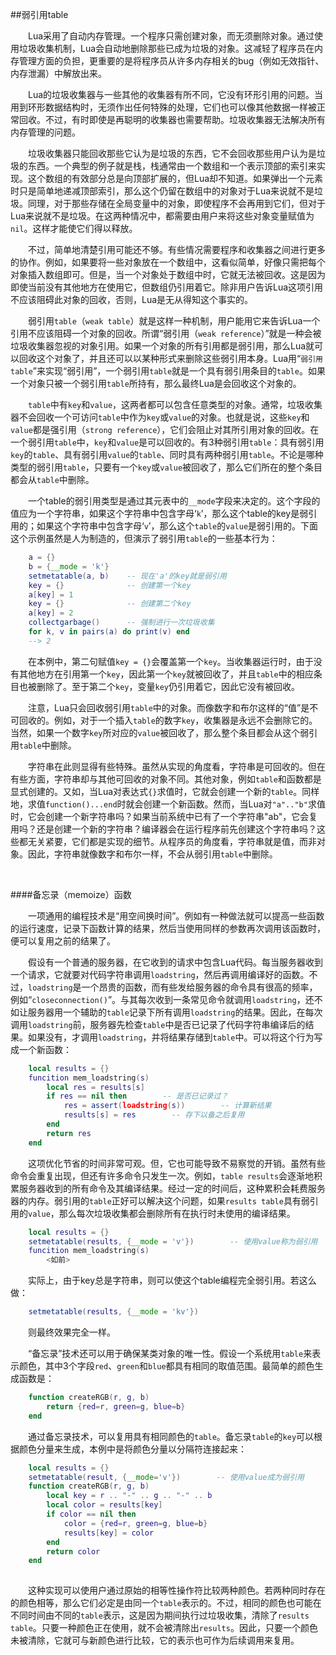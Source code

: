 ##弱引用table

&emsp;&emsp;Lua采用了自动内存管理。一个程序只需创建对象，而无须删除对象。通过使用垃圾收集机制，Lua会自动地删除那些已成为垃圾的对象。这减轻了程序员在内存管理方面的负担，更重要的是将程序员从许多内存相关的bug（例如无效指针、内存泄漏）中解放出来。

&emsp;&emsp;Lua的垃圾收集器与一些其他的收集器有所不同，它没有环形引用的问题。当用到环形数据结构时，无须作出任何特殊的处理，它们也可以像其他数据一样被正常回收。不过，有时即使是再聪明的收集器也需要帮助。垃圾收集器无法解决所有内存管理的问题。

&emsp;&emsp;垃圾收集器只能回收那些它认为是垃圾的东西，它不会回收那些用户认为是垃圾的东西。一个典型的例子就是栈，栈通常由一个数组和一个表示顶部的索引来实现。这个数组的有效部分总是向顶部扩展的，但Lua却不知道。如果弹出一个元素时只是简单地递减顶部索引，那么这个仍留在数组中的对象对于Lua来说就不是垃圾。同理，对于那些存储在全局变量中的对象，即使程序不会再用到它们，但对于Lua来说就不是垃圾。在这两种情况中，都需要由用户来将这些对象变量赋值为`nil`。这样才能使它们得以释放。

&emsp;&emsp;不过，简单地清楚引用可能还不够。有些情况需要程序和收集器之间进行更多的协作。例如，如果要将一些对象放在一个数组中，这看似简单，好像只需把每个对象插入数组即可。但是，当一个对象处于数组中时，它就无法被回收。这是因为即使当前没有其他地方在使用它，但数组仍引用着它。除非用户告诉Lua这项引用不应该阻碍此对象的回收，否则，Lua是无从得知这个事实的。

&emsp;&emsp;弱引用`table`（`weak table`）就是这样一种机制，用户能用它来告诉Lua一个引用不应该阻碍一个对象的回收。所谓“弱引用（`weak reference`）”就是一种会被垃圾收集器忽视的对象引用。如果一个对象的所有引用都是弱引用，那么Lua就可以回收这个对象了，并且还可以以某种形式来删除这些弱引用本身。Lua用“`弱引用table`”来实现“弱引用”，一个弱引用`table`就是一个具有弱引用条目的`table`。如果一个对象只被一个弱引用`table`所持有，那么最终Lua是会回收这个对象的。

&emsp;&emsp;`table`中有`key`和`value`，这两者都可以包含任意类型的对象。通常，垃圾收集器不会回收一个可访问`table`中作为`key`或`value`的对象。也就是说，这些`key`和`value`都是强引用（`strong reference`），它们会阻止对其所引用对象的回收。在一个弱引用`table`中，`key`和`value`是可以回收的。有3种弱引用`table`：具有弱引用`key`的`table`、具有弱引用`value`的`table`、同时具有两种弱引用`table`。不论是哪种类型的弱引用`table`，只要有一个`key`或`value`被回收了，那么它们所在的整个条目都会从`table`中删除。


&emsp;&emsp;一个table的弱引用类型是通过其元表中的`__mode`字段来决定的。这个字段的值应为一个字符串，如果这个字符串中包含字母‘`k`’，那么这个table的key是弱引用的；如果这个字符串中包含字母‘`v`’，那么这个`table`的`value`是弱引用的。下面这个示例虽然是人为制造的，但演示了弱引用`table`的一些基本行为：

```lua
    a = {}
    b = {__mode = 'k'}
    setmetatable(a, b)    -- 现在'a'的key就是弱引用
    key = {}              -- 创建第一个key
    a[key] = 1
    key = {}              -- 创建第二个key
    a[key] = 2
    collectgarbage()      -- 强制进行一次垃圾收集
    for k, v in pairs(a) do print(v) end
    --> 2
```

&emsp;&emsp;在本例中，第二句赋值`key = {}`会覆盖第一个`key`。当收集器运行时，由于没有其他地方在引用第一个`key`，因此第一个`key`就被回收了，并且`table`中的相应条目也被删除了。至于第二个`key`，变量`key`仍引用着它，因此它没有被回收。

&emsp;&emsp;注意，Lua只会回收弱引用`table`中的对象。而像数字和布尔这样的“值”是不可回收的。例如，对于一个插入`table`的数字`key`，收集器是永远不会删除它的。当然，如果一个数字`key`所对应的`value`被回收了，那么整个条目都会从这个弱引用`table`中删除。

&emsp;&emsp;字符串在此则显得有些特殊。虽然从实现的角度看，字符串是可回收的。但在有些方面，字符串却与其他可回收的对象不同。其他对象，例如`table`和函数都是显式创建的。又如，当Lua对表达式`{}`求值时，它就会创建一个新的`table`。同样地，求值`function()...end`时就会创建一个新函数。然而，当Lua对`"a".."b"`求值时，它会创建一个新字符串吗？如果当前系统中已有了一个字符串"ab"，它会复用吗？还是创建一个新的字符串？编译器会在运行程序前先创建这个字符串吗？这些都无关紧要，它们都是实现的细节。从程序员的角度看，字符串就是值，而非对象。因此，字符串就像数字和布尔一样，不会从弱引用`table`中删除。

&emsp;&emsp;

####备忘录（memoize）函数

&emsp;&emsp;一项通用的编程技术是“用空间换时间”。例如有一种做法就可以提高一些函数的运行速度，记录下函数计算的结果，然后当使用同样的参数再次调用该函数时，便可以复用之前的结果了。

&emsp;&emsp;假设有一个普通的服务器，在它收到的请求中包含Lua代码。每当服务器收到一个请求，它就要对代码字符串调用`loadstring`，然后再调用编译好的函数。不过，`loadstring`是一个昂贵的函数，而有些发给服务器的命令具有很高的频率，例如“`closeconnection()`”。与其每次收到一条常见命令就调用`loadstring`，还不如让服务器用一个辅助的`table`记录下所有调用`loadstring`的结果。因此，在每次调用`loadstring`前，服务器先检查`table`中是否已记录了代码字符串编译后的结果。如果没有，才调用`loadstring`，并将结果存储到`table`中。可以将这个行为写成一个新函数：

```lua
    local results = {}
    funcition mem_loadstring(s)
        local res = results[s]
        if res == nil then        -- 是否已记录过？
            res = assert(loadstring(s))        -- 计算新结果
            results[s] = res        -- 存下以备之后复用
        end
        return res
    end
```

&emsp;&emsp;这项优化节省的时间非常可观。但，它也可能导致不易察觉的开销。虽然有些命令会重复出现，但还有许多命令只发生一次。例如，`table results`会逐渐地积累服务器收到的所有命令及其编译结果。经过一定的时间后，这种累积会耗费服务器的内存。弱引用的`table`正好可以解决这个问题，如果`results table`具有弱引用的`value`，那么每次垃圾收集都会删除所有在执行时未使用的编译结果。

```lua
    local results = {}
    setmetatable(results, {__mode = 'v'})        -- 使用value称为弱引用
    funcition mem_loadstring(s)
        <如前>
```

&emsp;&emsp;实际上，由于key总是字符串，则可以使这个table编程完全弱引用。若这么做：

```lua
    setmetatable(results, {__mode = 'kv'})
```

&emsp;&emsp;则最终效果完全一样。

&emsp;&emsp;“备忘录”技术还可以用于确保某类对象的唯一性。假设一个系统用`table`来表示颜色，其中3个字段`red`、`green`和`blue`都具有相同的取值范围。最简单的颜色生成函数是：

```lua
    function createRGB(r, g, b)
        return {red=r, green=g, blue=b}
    end
```

&emsp;&emsp;通过备忘录技术，可以复用具有相同颜色的`table`。备忘录`table`的`key`可以根据颜色分量来生成，本例中是将颜色分量以分隔符连接起来：

```lua
    local results = {}
    setmetatable(result, {__mode='v'})        -- 使用value成为弱引用
    function createRGB(r, g, b)
        local key = r .. "-" .. g .. "-" .. b
        local color = results[key]
        if color == nil then
            color = {red=r, green=g, blue=b}
            results[key] = color
        end
        return color
    end
    
```

&emsp;&emsp;这种实现可以使用户通过原始的相等性操作符比较两种颜色。若两种同时存在的颜色相等，那么它们必定是由同一个`table`表示的。不过，相同的颜色也可能在不同时间由不同的`table`表示，这是因为期间执行过垃圾收集，清除了`results table`。只要一种颜色正在使用，就不会被清除出`results`。因此，只要一个颜色未被清除，它就可与新颜色进行比较，它的表示也可作为后续调用来复用。

&emsp;&emsp;



